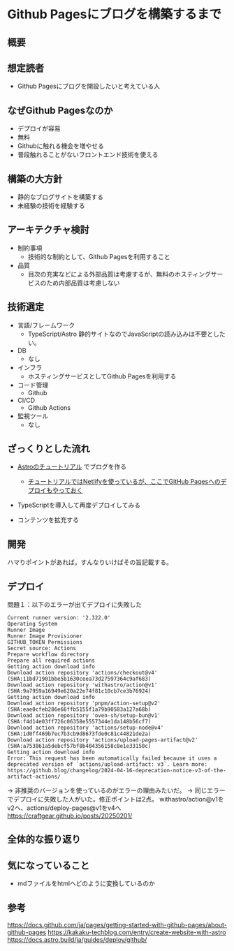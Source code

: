 # Github Pagesにブログを構築するまで

## 概要

## 想定読者
- Github Pagesにブログを開設したいと考えている人

## なぜGithub Pagesなのか
- デプロイが容易
- 無料
- Githubに触れる機会を増やせる
- 普段触れることがないフロントエンド技術を使える

## 構築の大方針
- 静的なブログサイトを構築する
- 未経験の技術を経験する

## アーキテクチャ検討
- 制約事項
  - 技術的な制約として、Github Pagesを利用すること
- 品質
  - 目次の充実などによる外部品質は考慮するが、無料のホスティングサービスのため内部品質は考慮しない

## 技術選定
- 言語/フレームワーク
  - TypeScript/Astro
    静的サイトなのでJavaScriptの読み込みは不要としたい。
- DB
  - なし
- インフラ
  - ホスティングサービスとしてGithub Pagesを利用する
- コード管理
  - Github
- CI/CD
  - Github Actions
- 監視ツール
  - なし

## ざっくりとした流れ

- [Astroのチュートリアル](https://docs.astro.build/ja/tutorial/0-introduction/)
でブログを作る
  - [チュートリアルではNetlifyを使っているが、ここでGitHub Pagesへのデプロイもやっておく](https://docs.astro.build/ja/guides/deploy/github/)

- TypeScriptを導入して再度デプロイしてみる

- コンテンツを拡充する

## 開発

ハマりポイントがあれば。すんなりいけばその旨記載する。

## デプロイ

問題１：以下のエラーが出てデプロイに失敗した
```
Current runner version: '2.322.0'
Operating System
Runner Image
Runner Image Provisioner
GITHUB_TOKEN Permissions
Secret source: Actions
Prepare workflow directory
Prepare all required actions
Getting action download info
Download action repository 'actions/checkout@v4' (SHA:11bd71901bbe5b1630ceea73d27597364c9af683)
Download action repository 'withastro/action@v1' (SHA:9a7959a16949e620a22e74f81c10cb7ce3b76924)
Getting action download info
Download action repository 'pnpm/action-setup@v2' (SHA:eae0cfeb286e66ffb5155f1a79b90583a127a68b)
Download action repository 'oven-sh/setup-bun@v1' (SHA:f4d14e03ff726c06358e5557344e1da148b56cf7)
Download action repository 'actions/setup-node@v4' (SHA:1d0ff469b7ec7b3cb9d8673fde0c81c44821de2a)
Download action repository 'actions/upload-pages-artifact@v2' (SHA:a753861a5debcf57bf8b404356158c8e1e33150c)
Getting action download info
Error: This request has been automatically failed because it uses a deprecated version of `actions/upload-artifact: v3`. Learn more: https://github.blog/changelog/2024-04-16-deprecation-notice-v3-of-the-artifact-actions/
```

-> 非推奨のバージョンを使っているのがエラーの理由みたいだ。
-> 同じエラーでデプロイに失敗した人がいた。修正ポイントは2点。
 withastro/action@v1をv2へ、actions/deploy-pages@v1をv4へ
　https://craftgear.github.io/posts/20250201/


## 全体的な振り返り

## 気になっていること
- mdファイルをhtmlへどのように変換しているのか

## 参考
https://docs.github.com/ja/pages/getting-started-with-github-pages/about-github-pages
https://kakaku-techblog.com/entry/create-website-with-astro
https://docs.astro.build/ja/guides/deploy/github/



